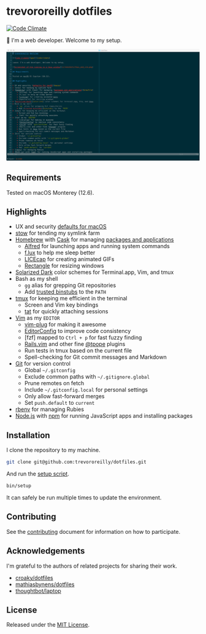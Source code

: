 # trevororeilly dotfiles

[![Code Climate][gpa]][codeclimate]

:wave: I'm a web developer. Welcome to my setup.

![Screenshot of Vim running in a tmux window](screenshots/tmux_and_vim.png)

## Requirements

Tested on macOS Monterey (12.6).

## Highlights

* UX and security [defaults for macOS][macos]
* [stow] for tending my symlink farm
* [Homebrew] with [Cask] for managing [packages and applications][brewfile]
    * [Alfred] for launching apps and running system commands
    * [f.lux] to help me sleep better
    * [LICEcap] for creating animated GIFs
    * [Rectangle] for resizing windows
* [Solarized Dark][solarized] color schemes for Terminal.app, Vim, and tmux
* Bash as my shell
    * `gg` alias for grepping Git repositories
    * Add [trusted binstubs][binstubs] to the `PATH`
* [tmux] for keeping me efficient in the terminal
    * Screen and Vim key bindings
    * [tat] for quickly attaching sessions
* [Vim] as my `EDITOR`
    * [vim-plug] for making it awesome
    * [EditorConfig] to improve code consistency
    * [fzf] mapped to `Ctrl + p` for fast fuzzy finding
    * [Rails.vim] and other fine [@tpope] plugins
    * Run tests in tmux based on the current file
    * Spell-checking for Git commit messages and Markdown
* [Git] for version control
    * Global `~/.gitconfig`
    * Exclude common paths with `~/.gitignore.global`
    * Prune remotes on fetch
    * Include `~/.gitconfig.local` for personal settings
    * Only allow fast-forward merges
    * Set `push.default` to `current`
* [rbenv] for managing Rubies
* [Node.js] with [npm] for running JavaScript apps and installing packages

## Installation

I clone the repository to my machine.

```sh
git clone git@github.com:trevororeilly/dotfiles.git
```

And run the [setup script][setup].

```sh
bin/setup
```

It can safely be run multiple times to update the environment.

## Contributing

See the [contributing] document for information on how to
participate.

## Acknowledgements

I'm grateful to the authors of related projects for sharing their work.

* [croaky/dotfiles][croaky]
* [mathiasbynens/dotfiles][mathiasbynens]
* [thoughtbot/laptop][thoughtbot]

## License

Released under the [MIT License](LICENSE).

[@tpope]: https://github.com/tpope
[Alfred]: https://www.alfredapp.com
[Cask]: https://caskroom.github.io
[CtrlP]: https://github.com/kien/ctrlp.vim
[EditorConfig]: http://editorconfig.org
[Git]: https://git-scm.com
[Homebrew]: http://brew.sh
[LICEcap]: http://www.cockos.com/licecap
[Node.js]: https://nodejs.org
[Rails.vim]: https://github.com/tpope/vim-rails
[Rectangle]: https://github.com/rxhanson/Rectangle
[Vim]: http://www.vim.org
[binstubs]: https://twitter.com/tpope/status/165631968996900865
[brewfile]: Brewfile
[codeclimate]: https://codeclimate.com/github/trevororeilly/dotfiles
[contributing]: CONTRIBUTING.md
[croaky]: https://github.com/croaky/dotfiles
[f.lux]: https://justgetflux.com
[gpa]: https://codeclimate.com/github/trevororeilly/dotfiles/badges/gpa.svg
[macOS]: bin/macos
[mathiasbynens]: https://github.com/mathiasbynens/dotfiles
[npm]: https://www.npmjs.com
[rbenv]: https://github.com/rbenv/rbenv
[setup]: bin/setup
[solarized]: http://chriskempson.github.io/base16/#solarized
[stow]: https://www.gnu.org/software/stow
[tat]: stowage/.bin/tat
[thoughtbot]: https://github.com/thoughtbot/laptop
[tmux]: https://tmux.github.io
[vim-plug]: https://github.com/junegunn/vim-plug
